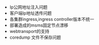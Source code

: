 * Ip公网地址注入问题
* 客户端Ip地址透传问题
* 各集群ingress,ingress controller版本不统一
* 部署造成的msms固定节点漂移
* webtransport的支持
* coredump 文件不保存问题